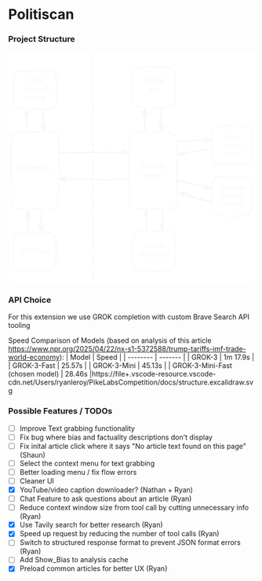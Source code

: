 # Politiscan

### Project Structure
![Diagram of Project Structure](docs/diagram.excalidraw.svg)

### API Choice
For this extension we use GROK completion with custom Brave Search API tooling

Speed Comparison of Models (based on analysis of this article https://www.npr.org/2025/04/22/nx-s1-5372588/trump-tariffs-imf-trade-world-economy):
| Model    | Speed |
| -------- | ------- |
| GROK-3   | 1m 17.9s |
| GROK-3-Fast | 25.57s |
| GROK-3-Mini    | 45.13s |
| GROK-3-Mini-Fast (chosen model)    | 28.46s |https://file+.vscode-resource.vscode-cdn.net/Users/ryanleroy/PikeLabsCompetition/docs/structure.excalidraw.svg

### Possible Features / TODOs
- [ ] Improve Text grabbing functionality
- [ ] Fix bug where bias and factuality descriptions don't display
- [ ] Fix inital article click where it says "No article text found on this page" (Shaun)
- [ ] Select the context menu for text grabbing
- [ ] Better loading menu / fix flow errors
- [ ] Cleaner UI
- [x] YouTube/video caption downloader? (Nathan + Ryan)
- [ ] Chat Feature to ask questions about an article (Ryan)
- [ ] Reduce context window size from tool call by cutting unnecessary info (Ryan)
- [x] Use Tavily search for better research (Ryan)
- [x] Speed up request by reducing the number of tool calls (Ryan)
- [ ] Switch to structured response format to prevent JSON format errors (Ryan)
- [ ] Add Show_Bias to analysis cache
- [x] Preload common articles for better UX (Ryan)